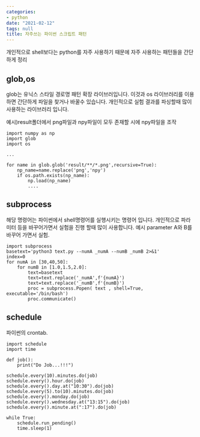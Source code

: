 ```yaml
---
categories:
- python
date: "2021-02-12"
tags: null
title: 자주쓰는 파이썬 스크립트 패턴
---
```


개인적으로 shell보다는 python를 자주 사용하기 때문에 자주 사용하는 패턴들을 간단하게 정리
## glob,os
glob는 유닉스 스타일 경로명 패턴 확장 라이브러입니다. 이것과 os 라이브러리를 이용하면 간단하게 파일을 찾거나 바꿀수 있습니다.
개인적으로 실험 결과를 파싱할때 많이 사용하는 라이브러리 입니다.

예시)result폴더에서 png파일과 npy파일이 모두 존재할 시에 npy파일을 조작
```
import numpy as np
import glob
import os

...

for name in glob.glob('result/**/*.png',recursive=True):
    np_name=name.replace('png','npy')
    if os.path.exists(np_name):
        np.load(np_name)
        ....
```

## subprocess
해당 명령어는 파이썬에서 shell명령어를 실행시키는 명령어 입니다.
개인적으로 파라미터 등을 바꾸어가면서 실험을 진행 할때 많이 사용합니다.
예시 parameter A와 B를 바꾸어 가면서 실험.
```
import subprocess
basetext='python3 text.py --numA _numA --numB _numB 2>&1'
index=0                                 
for numA in [30,40,50]:
    for numB in [1.0,1.5,2.0]:
        text=basetext
        text=text.replace('_numA',f'{numA}')
        text=text.replace('_numB',f'{numB}')
        proc = subprocess.Popen( text , shell=True, executable='/bin/bash')
        proc.communicate()
```


## schedule
파이썬의 crontab.
```
import schedule
import time

def job():
    print("Do Job...!!!")

schedule.every(10).minutes.do(job)
schedule.every().hour.do(job)
schedule.every().day.at("10:30").do(job)
schedule.every(5).to(10).minutes.do(job)
schedule.every().monday.do(job)
schedule.every().wednesday.at("13:15").do(job)
schedule.every().minute.at(":17").do(job)

while True:
    schedule.run_pending()
    time.sleep(1)
```